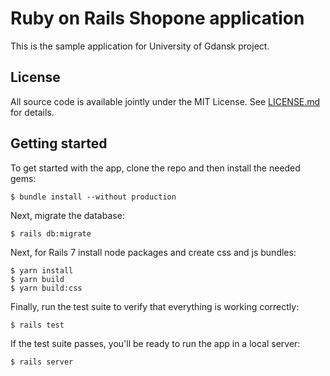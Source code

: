 # Ruby on Rails Shopone application
This is the sample application for University of Gdansk project.

## License

All source code is available jointly under the MIT License. 
See [LICENSE.md](LICENSE.md) for details.

## Getting started

To get started with the app, clone the repo and then install the needed gems:
```
$ bundle install --without production
```
Next, migrate the database:
```
$ rails db:migrate
```
Next, for Rails 7 install node packages and create css and js bundles:
```
$ yarn install
$ yarn build
$ yarn build:css
```
Finally, run the test suite to verify that everything is working correctly:
```
$ rails test
```
If the test suite passes, you'll be ready to run the app in a local server:
```
$ rails server
```
